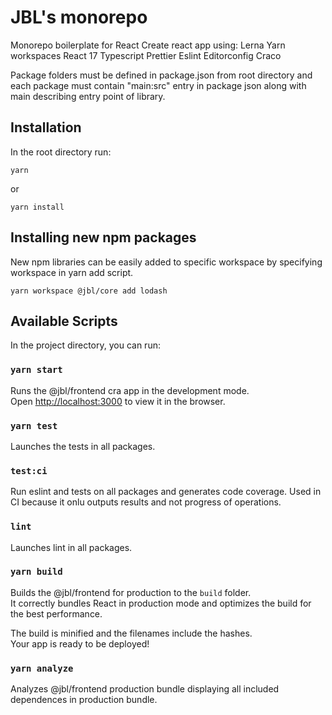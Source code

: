 # JBL's monorepo

Monorepo boilerplate for React Create react app using:
Lerna
Yarn workspaces
React 17
Typescript
Prettier
Eslint
Editorconfig
Craco

Package folders must be defined in package.json from root directory and each package must contain "main:src" entry in package json along with main describing entry point of library.

## Installation

In the root directory run:

```
yarn
```

or

```
yarn install
```

## Installing new npm packages

New npm libraries can be easily added to specific workspace by specifying workspace in yarn add script.

```
yarn workspace @jbl/core add lodash
```

## Available Scripts

In the project directory, you can run:

### `yarn start`

Runs the @jbl/frontend cra app in the development mode.<br />
Open [http://localhost:3000](http://localhost:3000) to view it in the browser.

### `yarn test`

Launches the tests in all packages.

### `test:ci`

Run eslint and tests on all packages and generates code coverage. Used in CI because it onlu outputs results and not progress of operations.

### `lint`

Launches lint in all packages.

### `yarn build`

Builds the @jbl/frontend for production to the `build` folder.<br />
It correctly bundles React in production mode and optimizes the build for the best performance.

The build is minified and the filenames include the hashes.<br />
Your app is ready to be deployed!

### `yarn analyze`

Analyzes @jbl/frontend production bundle displaying all included dependences in production bundle.
